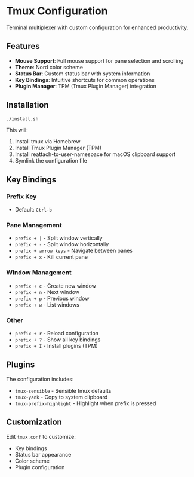 # Tmux Configuration

Terminal multiplexer with custom configuration for enhanced productivity.

## Features

- **Mouse Support**: Full mouse support for pane selection and scrolling
- **Theme**: Nord color scheme
- **Status Bar**: Custom status bar with system information
- **Key Bindings**: Intuitive shortcuts for common operations
- **Plugin Manager**: TPM (Tmux Plugin Manager) integration

## Installation

```bash
./install.sh
```

This will:
1. Install tmux via Homebrew
2. Install Tmux Plugin Manager (TPM)
3. Install reattach-to-user-namespace for macOS clipboard support
4. Symlink the configuration file

## Key Bindings

### Prefix Key
- Default: `Ctrl-b`

### Pane Management
- `prefix + |` - Split window vertically
- `prefix + -` - Split window horizontally
- `prefix + arrow keys` - Navigate between panes
- `prefix + x` - Kill current pane

### Window Management
- `prefix + c` - Create new window
- `prefix + n` - Next window
- `prefix + p` - Previous window
- `prefix + w` - List windows

### Other
- `prefix + r` - Reload configuration
- `prefix + ?` - Show all key bindings
- `prefix + I` - Install plugins (TPM)

## Plugins

The configuration includes:
- `tmux-sensible` - Sensible tmux defaults
- `tmux-yank` - Copy to system clipboard
- `tmux-prefix-highlight` - Highlight when prefix is pressed

## Customization

Edit `tmux.conf` to customize:
- Key bindings
- Status bar appearance
- Color scheme
- Plugin configuration
